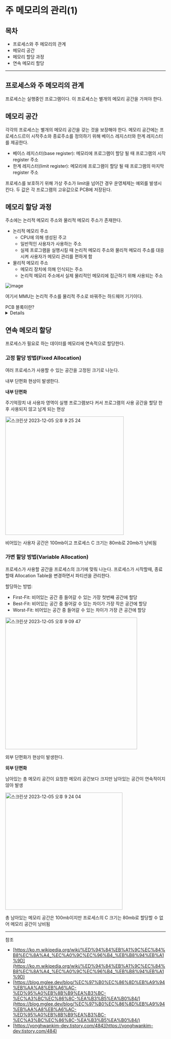 # 주 메모리의 관리(1)

## 목차
- 프로세스와 주 메모리의 관계
- 메모리 공간
- 메모리 할당 과정
- 연속 메모리 할당

---

## 프로세스와 주 메모리의 관계 
프로세스는 실행중인 프로그램이다. 이 프로세스는 별개의 메모리 공간을 가져야 한다.

## 메모리 공간
각각의 프로세스는 별개의 메모리 공간을 갖는 것을 보장해야 한다. 메모리 공간에는 프로세스드르이 시작주소와 종료주소를 정의하기 위해 베이스 레지스터와 한계 레지스터를 제공한다.
- 베이스 레지스터(base register): 메모리에 프로그램이 할당 될 때 프로그램의 시작 register 주소
- 한계 레지스터(limit register): 메모리에 프로그램이 할당 될 때 프로그램의 마지막 register 주소

프로세스를 보호하기 위해 가상 주소가 limit을 넘어간 경우 운영체제는 예외를 발생시킨다. 두 값은 각 프로그램의 고유값으로 PCB에 저장된다.

## 메모리 할당 과정
주소에는 논리적 메모리 주소와 물리적 메모리 주소가 존재한다.
- 논리적 메모리 주소
  - CPU에 의해 생성된 주고
  - 일반적인 사용자가 사용하는 주소
  - 실제 프로그램을 실행시킬 때 논리적 메모리 주소와 물리적 메모리 주소를 대응시켜 사용자가 메모리 관리를 편하게 함
- 물리적 메모리 주소
  - 메모리 장치에 의해 인식되는 주소
  - 논리적 메모리 주소에서 실제 물리적인 메모리에 접근하기 위해 사용되는 주소

![image](https://github.com/STUDY-0x0E/CS-STUDY/assets/123740296/74e6c2fb-a1a6-419b-a1fd-b9aea48d40f6)

여기서 MMU는 논리적 주소를 물리적 주소로 바꿔주는 하드웨어 기기이다.

<summary>
	PCB 블록이란?
  <details>
  프로세스 제어 블록은 프로세스의 정보를 표현한 
  운영 체제 커널의 자료 구조이다. 작업 제어 블록(TCB)라고도 한다.
    
  포함 정보
  - 프로세스 식별자(Process ID)
  - 프로세스 상태: 생성, 준비, 실행, 대기, 완료 상태
  - 프로그램 계수기(Process Counter): 이 프로세르 다음에 시 실행할 명령어의 주소


  </details>	
</summary>

## 연속 메모리 할당
프로세스가 필요로 하는 데이터를 메모리에 연속적으로 할당한다.

### 고정 할당 방법(Fixed Allocation)
여러 프로세스가 사용할 수 있는 공간을 고정된 크기로 나눈다.

내부 단편화 현상이 발생한다.

**내부 단편화**

주기억장치 내 사용자 영역이 실행 프로그램보다 커서 프로그램의 사용 공간을 할당 한 후 사용되지 않고 남게 되는 현상

<img width="372" alt="스크린샷 2023-12-05 오후 9 25 24" src="https://github.com/STUDY-0x0E/CS-STUDY/assets/123740296/b43c358e-d5a3-4a71-9157-800074d5f35c">

비어있는 사용자 공간은 100mb이고 프로세스 C 크기는 80mb로 20mb가 낭비됨

### 가변 할당 방법(Variable Allocation)
프로세스가 사용할 공간을 프로세스의 크기에 맞춰 나눈다. 프로세스가 시작할때, 종료할때 Allocation Table을 변경하면서 파티션을 관리한다.

할당하는 방법:
- First-Fit: 비어있는 공간 중 들어갈 수 있는 가장 첫번째 공간에 할당
- Best-Fit: 비어있는 공간 중 들어갈 수 있는 차이가 가장 작은 공간에 할당
- Worst-Fit: 비어있는 공간 중 들어갈 수 있는 차이가 가장 큰 공간에 할당
<img width="414" alt="스크린샷 2023-12-05 오후 9 09 47" src="https://github.com/STUDY-0x0E/CS-STUDY/assets/123740296/a8d29784-ec66-4a20-bb04-d5d3938855c3">

외부 단편화가 현상이 발생한다.

**외부 단편화**

남아있는 총 메모리 공간이 요청한 메모리 공간보다 크지만 남아있는 공간이 연속적이지 않아 발생

<img width="368" alt="스크린샷 2023-12-05 오후 9 24 04" src="https://github.com/STUDY-0x0E/CS-STUDY/assets/123740296/178e06e0-b4d2-4882-aea8-7349d8c76e4a">

총 남아있는 메모리 공간은 100mb이지만 프로세스의 C 크기는 80mb로 할당할 수 없어 메모리 공간이 낭비됨

---
참조
- [https://ko.m.wikipedia.org/wiki/%ED%94%84%EB%A1%9C%EC%84%B8%EC%8A%A4_%EC%A0%9C%EC%96%B4_%EB%B8%94%EB%A1%9D](https://ko.m.wikipedia.org/wiki/%ED%94%84%EB%A1%9C%EC%84%B8%EC%8A%A4_%EC%A0%9C%EC%96%B4_%EB%B8%94%EB%A1%9D)
- [https://blog.mglee.dev/blog/%EC%97%B0%EC%86%8D%EB%A9%94%EB%AA%A8%EB%A6%AC-%ED%95%A0%EB%8B%B9%EA%B3%BC-%EC%A3%BC%EC%86%8C-%EA%B3%B5%EA%B0%84/](https://blog.mglee.dev/blog/%EC%97%B0%EC%86%8D%EB%A9%94%EB%AA%A8%EB%A6%AC-%ED%95%A0%EB%8B%B9%EA%B3%BC-%EC%A3%BC%EC%86%8C-%EA%B3%B5%EA%B0%84/)
- [https://yonghwankim-dev.tistory.com/484](https://yonghwankim-dev.tistory.com/484)
